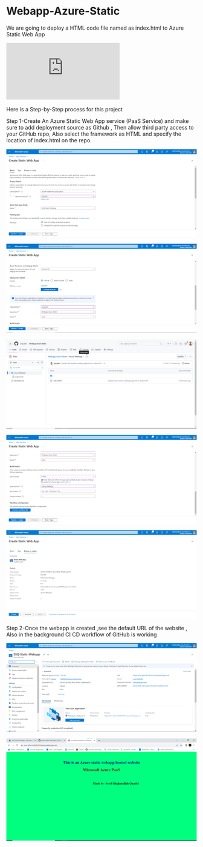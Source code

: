 # Webapp-Azure-Static
We are going to deploy a HTML code file named as index.html to Azure Static Web App


![HTML code file](https://github.com/ssquadri/Webapp-Azure-Static/blob/6865cfa4240b2265b32acde724b2472faf5f1369/Azure%20Webapp/index.html)

Here is a Step-by-Step process for this project

Step 1-Create An Azure Static Web App service (PaaS Service) and make sure to add deployment source as Github , Then allow third party access to your GitHub repo, Also select the framework as HTML and specify the location of index.html on the repo.




![create a Static Webapp.png](https://github.com/ssquadri/Webapp-Azure-Static/blob/6865cfa4240b2265b32acde724b2472faf5f1369/create%20a%20Static%20Webapp.png)




![b](https://github.com/ssquadri/Webapp-Azure-Static/blob/6865cfa4240b2265b32acde724b2472faf5f1369/specify%20the%20deployment%20source.png)




![d](https://github.com/ssquadri/Webapp-Azure-Static/blob/6865cfa4240b2265b32acde724b2472faf5f1369/copy%20the%20HTML%20code%20location%20link%20from%20your%20GitHub%20repo.png)




![c](https://github.com/ssquadri/Webapp-Azure-Static/blob/6865cfa4240b2265b32acde724b2472faf5f1369/specify%20the%20framework%20HTML%20in%20this%20case%20and%20paste%20the%20location%20link.png)




![d](https://github.com/ssquadri/Webapp-Azure-Static/blob/6865cfa4240b2265b32acde724b2472faf5f1369/create%20the%20web%20app.png)


Step 2-Once the webapp is created ,see the default URL of the website , Also in the background CI CD workflow of GitHub is working 



![e](https://github.com/ssquadri/Webapp-Azure-Static/blob/6865cfa4240b2265b32acde724b2472faf5f1369/webapp%20is%20created%20%2C%20see%20the%20website.png)




![f](https://github.com/ssquadri/Webapp-Azure-Static/blob/6865cfa4240b2265b32acde724b2472faf5f1369/our%20website%20in%20prod%20env.png)


